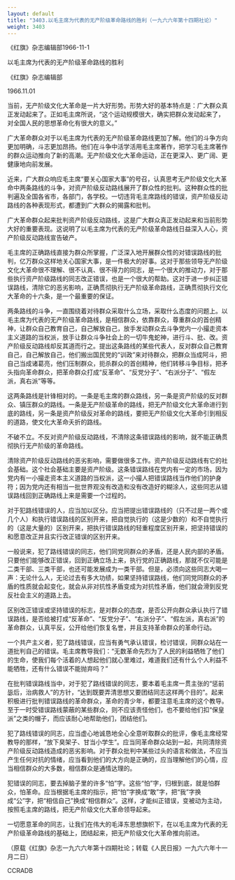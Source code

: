 ```yaml
---
layout: default
title: "3403.以毛主席为代表的无产阶级革命路线的胜利（一九六六年第十四期社论）"
weight: 3403
---
```


《红旗》杂志编辑部1966-11-1

以毛主席为代表的无产阶级革命路线的胜利

《红旗》杂志编辑部

1966.11.01

当前，无产阶级文化大革命是一片大好形势。形势大好的基本特点是：广大群众真正发动起来了。正如毛主席所说，“这个运动规模很大，确实把群众发动起来了，对全国人民的思想革命化有很大的意义。”

广大革命群众对于以毛主席为代表的无产阶级革命路线更加了解。他们的斗争方向更加明确，斗志更加昂扬。他们在斗争中活学活用毛主席著作，把学习毛主席著作的群众运动推向了新的高潮。无产阶级文化大革命运动，正在更深入、更广阔、更健康地向前发展。

近来，广大群众响应毛主席“要关心国家大事”的号召，认真思考无产阶级文化大革命中两条路线的斗争，对资产阶级反动路线展开了群众性的批判。这种群众性的批判遍及全国各省市，各部门，各学校。一切违背毛主席路线的错误，资产阶级反动路线的各种表现形式，都遭到广大群众的揭露和批判。

广大革命群众起来批判资产阶级反动路线，这是广大群众真正发动起来和当前形势大好的重要表现。这说明了以毛主席为代表的无产阶级革命路线日益深入人心，资产阶级反动路线宣告破产。

毛主席的正确路线直接为群众所掌握，广泛深入地开展群众性的对错误路线的批判，亿万群众这样地关心国家大事，是一件极大的好事。这对于那些领导无产阶级文化大革命很不理解、很不认真、很不得力的同志，是一个很大的推动力，对于那些执行资产阶级路线的同志改正错误，也是一个很大的帮助。这对于进一步纠正错误路线，清除它的恶劣影响，正确贯彻执行无产阶级革命路线，正确贯彻执行文化大革命的十六条，是一个最重要的保证。

两条路线的斗争，一直围绕着对待群众采取什么立场，采取什么态度的问题上。以毛主席为代表的无产阶级革命路线，是相信群众，依靠群众，尊重群众的首创精神，让群众自己教育自己，自己解放自己，放手发动群众去斗争党内一小撮走资本主义道路的当权派，放手让群众斗争社会上的一切牛鬼蛇神，进行斗、批、改。资产阶级反动路线却反其道而行之。提出这条路线的某些代表人，反对群众自己教育自己，自己解放自己，他们搬出国民党的“训政”来对待群众，把群众当成阿斗，把自己当成诸葛亮，他们压制群众，扼杀群众的首创精神，他们转移斗争目标，把矛头指向革命群众，把革命群众打成“反革命”、“反党分子”、“右派分子”、“假左派，真右派”等等。

这两条路线是针锋相对的。一条是毛主席的群众路线，另一条是资产阶级的反对群众、镇压群众的路线。一条是无产阶级革命的路线，把无产阶级文化大革命进行到底的路线，另一条是资产阶级反对革命的路线，要把无产阶级文化大革命引到相反的道路，使文化大革命夭折的路线。

不破不立。不反对资产阶级反动路线，不清除这条错误路线的影响，就不能正确贯彻执行无产阶级的革命路线。

清除资产阶级反动路线的恶劣影响，需要做很多工作。资产阶级反动路线有它的社会基础。这个社会基础主要是资产阶级。这条错误路线在党内有一定的市场，因为党内有一小撮走资本主义道路的当权派，这一小撮人把错误路线当作他们的护身符；因为党内还有相当一批世界观没有改造和没有改造好的糊涂人，这些同志从错误路线回到正确路线上来是需要一个过程的。

对于犯路线错误的人，应当加以区分。应当把提出错误路线的（只不过是一两个或几个人）和执行错误路线的区别开来，把自觉执行的（这是少数的）和不自觉执行的（这是大量的）区别开来，把执行错误路线的轻重程度区别开来，把坚持错误的和愿意改正并且实行改正错误的区别开来。

一般说来，犯了路线错误的同志，他们同党同群众的矛盾，还是人民内部的矛盾。只要他们能够改正错误，回到正确立场上来，执行党的正确路线，那就不仅可能是二类干部、三类干部，也还可能发展成为一类干部。但是，必须向这些同志大喝一声：无论什么人，无论过去有多大功绩，如果坚持错误路线，他们同党同群众的矛盾的性质就会起变化，就会从非对抗性矛盾变成为对抗性矛盾，他们就会滑到反党反社会主义的道路上去。

区别改正错误或坚持错误的标志，是对群众的态度，是否公开向群众承认执行了错误路线，是否给被打成“反革命”、“反党分子”、“右派分子”、“假左派，真右派”的革命群众，认真平反，公开给他们恢复名誉，并且支持革命群众的革命行动。

一个共产主义者，犯了路线错误，应当有勇气承认错误，检讨错误，同群众站在一道批判自己的错误。毛主席教导我们：“无数革命先烈为了人民的利益牺牲了他们的生命，使我们每个活着的人想起他们就心里难过，难道我们还有什么个人利益不能牺牲，还有什么错误不能抛弃吗？”

在批判错误路线当中，对于犯了路线错误的同志，要本着毛主席一贯主张的“惩前毖后，治病救人”的方针，“达到既要弄清思想又要团结同志这样两个目的”。起来积极进行批判错误路线的革命群众，革命的青少年，都要注意毛主席的这个教导。至于一时受错误路线蒙蔽的某些群众，则不应该责怪他们，也不要给他们扣“保皇派”之类的帽子，而应该耐心地帮助他们，团结他们。

犯了路线错误的同志，应当虚心地诚恳地全心全意听取群众的批评，像毛主席经常教导的那样，“放下臭架子、甘当小学生”。应当同革命群众站到一起，共同清除资产阶级反动路线造成的恶劣影响。对于群众批判中某些过头的语言和做法，不应当产生任何对抗的情绪，应当看到他们的大方向是正确的，应当理解他们的心情，应当相信群众的大多数，相信群众是通情达理的。

犯错误的同志，要去掉脑子里的许多“怕”字。这些“怕”字，归根到底，就是怕群众，怕革命。应当根据毛主席的指示，把“怕”字换成“敢”字，把“我”字换成“公”字，把“相信自己”换成“相信群众”。这样，才能纠正错误，变被动为主动，按照毛主席的路线，把无产阶级文化大革命领导起来。

一切愿意革命的同志，让我们在伟大的毛泽东思想旗帜下，在以毛主席为代表的无产阶级革命路线的基础上，团结起来，把无产阶级文化大革命推向前进。

（原载《红旗》杂志一九六六年第十四期社论；转载《人民日报》一九六六年十一月二日）

CCRADB

